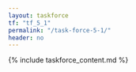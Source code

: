 ```yaml
---
layout: taskforce
tf: "tf_5_1"
permalink: "/task-force-5-1/"
header: no
---
```


{% include taskforce_content.md %}
